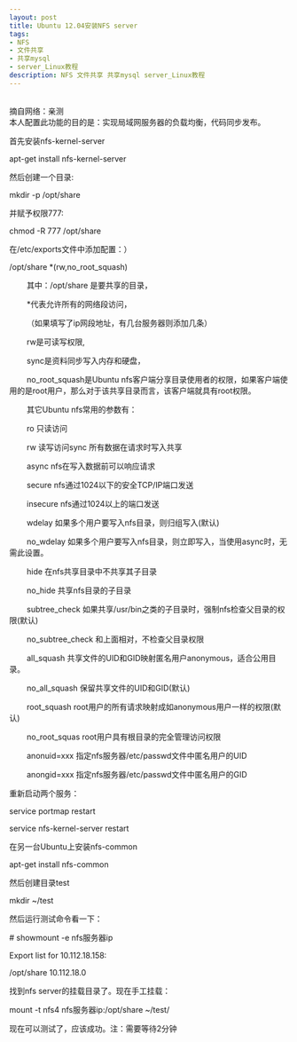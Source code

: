 ```yaml
---
layout: post
title: Ubuntu 12.04安装NFS server
tags:
- NFS
- 文件共享
- 共享mysql
- server_Linux教程
description: NFS 文件共享 共享mysql server_Linux教程 
---
```

<br>
摘自网络：亲测<br>
本人配置此功能的目的是：实现局域网服务器的负载均衡，代码同步发布。
<br>
<p>首先安装nfs-kernel-server</p>
<p>&#65279;&#65279;&#65279;&#65279;apt-get install nfs-kernel-server&nbsp; </p>
<p>然后创建一个目录:</p>
<p>mkdir -p /opt/share&nbsp; </p>
<p>并赋予权限777:</p>
<p>chmod -R 777 /opt/share</p>
<p>在/etc/exports文件中添加配置：）</p>
<p>/opt/share *(rw,no_root_squash)&nbsp; </p>
<p>&nbsp;&nbsp;&nbsp;&nbsp;&nbsp;&nbsp;&nbsp;&nbsp;其中：/opt/share   是要共享的目录，</p>
<p>&nbsp;&nbsp;&nbsp;&nbsp;&nbsp;&nbsp;&nbsp;&nbsp;*代表允许所有的网络段访问，</p>
<p>&nbsp;&nbsp;&nbsp;&nbsp;&nbsp;&nbsp;&nbsp;&nbsp;（如果填写了ip网段地址，有几台服务器则添加几条）</p>
<p>&nbsp;&nbsp;&nbsp;&nbsp;&nbsp;&nbsp;&nbsp;&nbsp;rw是可读写权限,</p>
<p>&nbsp;&nbsp;&nbsp;&nbsp;&nbsp;&nbsp;&nbsp;&nbsp;sync是资料同步写入内存和硬盘，</p>
<p>&nbsp;&nbsp;&nbsp;&nbsp;&nbsp;&nbsp;&nbsp;&nbsp;no_root_squash是Ubuntu nfs客户端分享目录使用者的权限，如果客户端使用的是root用户，那么对于该共享目录而言，该客户端就具有root权限。
<p>&nbsp;&nbsp;&nbsp;&nbsp;&nbsp;&nbsp;&nbsp;&nbsp;其它Ubuntu nfs常用的参数有：</p>
<p>&nbsp;&nbsp;&nbsp;&nbsp;&nbsp;&nbsp;&nbsp;&nbsp;ro 只读访问</p>
<p>&nbsp;&nbsp;&nbsp;&nbsp;&nbsp;&nbsp;&nbsp;&nbsp;rw 读写访问sync 所有数据在请求时写入共享</p>
<p>&nbsp;&nbsp;&nbsp;&nbsp;&nbsp;&nbsp;&nbsp;&nbsp;async nfs在写入数据前可以响应请求</p>
<p>&nbsp;&nbsp;&nbsp;&nbsp;&nbsp;&nbsp;&nbsp;&nbsp;secure nfs通过1024以下的安全TCP/IP端口发送</p>
<p>&nbsp;&nbsp;&nbsp;&nbsp;&nbsp;&nbsp;&nbsp;&nbsp;insecure nfs通过1024以上的端口发送</p>
<p>&nbsp;&nbsp;&nbsp;&nbsp;&nbsp;&nbsp;&nbsp;&nbsp;wdelay 如果多个用户要写入nfs目录，则归组写入(默认)</p>
<p>&nbsp;&nbsp;&nbsp;&nbsp;&nbsp;&nbsp;&nbsp;&nbsp;no_wdelay 如果多个用户要写入nfs目录，则立即写入，当使用async时，无需此设置。</p>
<p>&nbsp;&nbsp;&nbsp;&nbsp;&nbsp;&nbsp;&nbsp;&nbsp;hide 在nfs共享目录中不共享其子目录</p>
<p>&nbsp;&nbsp;&nbsp;&nbsp;&nbsp;&nbsp;&nbsp;&nbsp;no_hide 共享nfs目录的子目录</p>
<p>&nbsp;&nbsp;&nbsp;&nbsp;&nbsp;&nbsp;&nbsp;&nbsp;subtree_check 如果共享/usr/bin之类的子目录时，强制nfs检查父目录的权限(默认)</p>
<p>&nbsp;&nbsp;&nbsp;&nbsp;&nbsp;&nbsp;&nbsp;&nbsp;no_subtree_check 和上面相对，不检查父目录权限</p>
<p>&nbsp;&nbsp;&nbsp;&nbsp;&nbsp;&nbsp;&nbsp;&nbsp;all_squash 共享文件的UID和GID映射匿名用户anonymous，适合公用目录。</p>
<p>&nbsp;&nbsp;&nbsp;&nbsp;&nbsp;&nbsp;&nbsp;&nbsp;no_all_squash 保留共享文件的UID和GID(默认)</p>
<p>&nbsp;&nbsp;&nbsp;&nbsp;&nbsp;&nbsp;&nbsp;&nbsp;root_squash root用户的所有请求映射成如anonymous用户一样的权限(默认)</p>
<p>&nbsp;&nbsp;&nbsp;&nbsp;&nbsp;&nbsp;&nbsp;&nbsp;no_root_squas root用户具有根目录的完全管理访问权限</p>
<p>&nbsp;&nbsp;&nbsp;&nbsp;&nbsp;&nbsp;&nbsp;&nbsp;anonuid=xxx 指定nfs服务器/etc/passwd文件中匿名用户的UID</p>
<p>&nbsp;&nbsp;&nbsp;&nbsp;&nbsp;&nbsp;&nbsp;&nbsp;anongid=xxx 指定nfs服务器/etc/passwd文件中匿名用户的GID</p>
<!-- <p>在/etc/hosts.allow中添加配置：</p>
<p>portmap:10.112.18.0/255.255.255.0&nbsp; </p>
<p>在/etc/hosts.deny中添加配置：</p>
<p>portmap:ALL&nbsp; </p> -->
<p>重新启动两个服务：</p>
<p>service portmap restart&nbsp; </p>
<p>service nfs-kernel-server restart</p>
<p>在另一台Ubuntu上安装nfs-common</p>
<p>apt-get install nfs-common&nbsp; </p>
<p>然后创建目录test</p>
<p>mkdir ~/test&nbsp; </p>
<p>然后运行测试命令看一下：</p>
<p># showmount -e nfs服务器ip&nbsp; </p>
<p>Export list for 10.112.18.158:&nbsp; </p>
<p>/opt/share 10.112.18.0&nbsp; </p>
<p>找到nfs server的挂载目录了。现在手工挂载：</p>
<p>mount -t nfs4 nfs服务器ip:/opt/share ~/test/&nbsp; </p>
<p>现在可以测试了，应该成功。<font>注：需要等待2分钟</font></p></div>